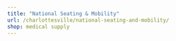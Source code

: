 ```yaml
---
title: "National Seating & Mobility"
url: /charlottesville/national-seating-and-mobility/
shop: medical supply
---
```

